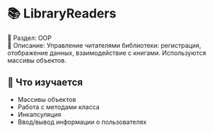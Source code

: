 # 📚 LibraryReaders

📁 Раздел: OOP  
📘 Описание: Управление читателями библиотеки: регистрация, отображение данных, взаимодействие с книгами. Используются массивы объектов.

## 🧠 Что изучается
- Массивы объектов  
- Работа с методами класса  
- Инкапсуляция  
- Ввод/вывод информации о пользователях

